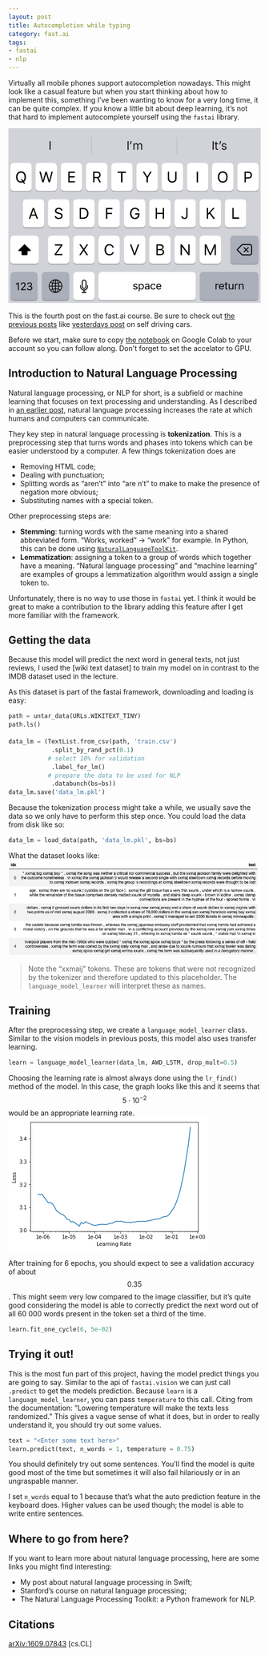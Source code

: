 ```yaml
---
layout: post
title: Autocompletion while typing
category: fast.ai
tags:
- fastai
- nlp
---
```


Virtually all mobile phones support autocompletion nowadays. This might look like a casual feature but when you start thinking about how to implement this, something I’ve been wanting to know for a very long time, it can be quite complex. If you know a little bit about deep learning, it’s not that hard to implement autocomplete yourself using the `fastai` library.

![](/assets/images/4/auto_complete.jpg)

This is the fourth post on the fast.ai course. Be sure to check out [the previous posts](http://rickwierenga.com/tag/fastai) like [yesterdays post](https://rickwierenga.com/blog/fast.ai/FastAI2019-3.html) on self driving cars.

Before we start, make sure to copy [the notebook](https://colab.research.google.com/drive/1mOaoYGumLrgg0PAenKJOAq8Wvff1v2SB) on Google Colab to your account so you can follow along. Don't forget to set the accelator to GPU.

## Introduction to Natural Language Processing
Natural language processing, or NLP for short, is a subfield or machine learning that focuses on text processing and understanding. As I described in [an earlier post](https://rickwierenga.com/blog/apple/NaturalLanguage.html), natural language processing increases the rate at which humans and computers can communicate.

They key step in natural language processing is **tokenization**. This is a preprocessing step that turns words and phases into tokens which can be easier understood by a computer. A few things tokenization does are

* Removing HTML code;
* Dealing with punctuation;
* Splitting words as “aren’t” into “are n’t” to make to make the presence of negation more obvious;
* Substituting names with a special token.

Other preprocessing steps are:
* **Stemming**: turning words with the same meaning into a shared abbreviated form. “Works, worked” -> “work” for example. In Python, this can be done using [`NaturalLanguageToolKit`](https://pythonspot.com/nltk-stemming/).
* **Lemmatization**: assigning a token to a group of words which together have a meaning. “Natural language processing” and “machine learning” are examples of groups a lemmatization algorithm would assign a single token to.

Unfortunately, there is no way to use those in `fastai` yet. I think it would be great to make a contribution to the library adding this feature after I get more familiar with the framework.

## Getting the data
Because this model will predict the next word in general texts, not just reviews, I used the [wiki text dataset] to train my model on in contrast to the IMDB dataset used in the lecture.

As this dataset is part of the fastai framework, downloading and loading is easy:
```python
path = untar_data(URLs.WIKITEXT_TINY)
path.ls()

data_lm = (TextList.from_csv(path, 'train.csv')
            .split_by_rand_pct(0.1)
           # select 10% for validation
            .label_for_lm()           
           # prepare the data to be used for NLP
            .databunch(bs=bs))
data_lm.save('data_lm.pkl')
```

Because the tokenization process might take a while, we usually save the data so we only have to perform this step once. You could load the data from disk like so:
```python
data_lm = load_data(path, 'data_lm.pkl', bs=bs)
```

What the dataset looks like:
![](/assets/images/4/1.png)

> Note the “xxmaij” tokens. These are tokens that were not recognized by the tokenizer and therefore updated to this placeholder. The `language_model_learner` will interpret these as names.  

## Training
After the preprocessing step, we create a `language_model_learner` class. Similar to the vision models in previous posts, this model also uses transfer learning.
```python
learn = language_model_learner(data_lm, AWD_LSTM, drop_mult=0.5)
```

Choosing the learning rate is almost always done using the `lr_find()` method of the model. In this case, the graph looks like this and it seems that $$5 \cdot 10 ^{-2}$$ would be an appropriate learning rate.
![](/assets/images/4/2.png)

After training for 6 epochs, you should expect to see a validation accuracy of about $$0.35$$. This might seem very low compared to the image classifier, but it’s quite good considering the model is able to correctly predict the next word out of all 60 000 words present in the token set a third of the time.
```python
learn.fit_one_cycle(6, 5e-02)
```

## Trying it out!
This is the most fun part of this project, having the model predict things you are going to say. Similar to the api of `fastai.vision` we can just call `.predict` to get the models prediction. Because `learn` is a `language_model_learner`, you can pass `temperature` to this call. Citing from the documentation: “Lowering temperature will make the texts less randomized.” This gives a vague sense of what it does, but in order to really understand it, you should try out some values.

```python
text = "<Enter some text here>"
learn.predict(text, n_words = 1, temperature = 0.75)
```

You should definitely try out some sentences. You’ll find the model is quite good most of the time but sometimes it will also fail hilariously or in an ungraspable manner.

I set `n_words` equal to 1 because that’s what the auto prediction feature in the keyboard does. Higher values can be used though; the model is able to write entire sentences.

## Where to go from here?
If you want to learn more about natural language processing, here are some links you might find interesting:
* My post about natural language processing in Swift;
* Stanford’s course on natural language processing;
* The Natural Language Processing Toolkit: a Python framework for NLP.

## Citations
[arXiv:1609.07843](https://arxiv.org/abs/1609.07843) [cs.CL]
